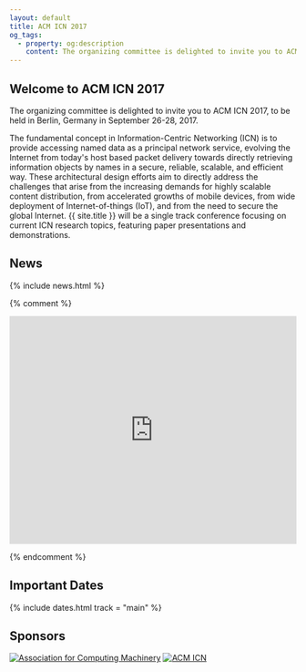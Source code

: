 ```yaml
---
layout: default
title: ACM ICN 2017
og_tags:
  - property: og:description
    content: The organizing committee is delighted to invite you to ACM ICN 2017, to be held in Berlin, Germany, September, 2017.
---
```


<!-- {{ site.data.test }} -->

## Welcome to ACM ICN 2017

The organizing committee is delighted to invite you to ACM ICN 2017, to be held in Berlin, Germany in September 26-28, 2017.

The fundamental concept in Information-Centric Networking (ICN) is to provide accessing named data as a principal network service, evolving the Internet from today's host based packet delivery towards directly retrieving information objects by names in a secure, reliable, scalable, and efficient way. These architectural design efforts aim to directly address the challenges that arise from the increasing demands for highly scalable content distribution, from accelerated growths of mobile devices, from wide deployment of Internet-of-things (IoT), and from the need to secure the global Internet. {{ site.title }} will be a single track conference focusing on current ICN research topics, featuring paper presentations and demonstrations.

## News

<!-- Stay tuned! -->

{% include news.html %}

<!-- ## Conference Schedule

TBD. -->

<!-- {% comment %}
<a href="files/schedule-2016-08-10.pdf" rel="external"><img src="files/schedule-2016-08-10.png" alt="ACM ICN 2017 - Detailed Conference Schedule" style="width: 100%;"></a>
{% endcomment %} -->

<!-- ## Calendar -->

{% comment %}

<iframe src="https://calendar.google.com/calendar/embed?title=ACM%20ICN%20Agenda&amp;showTitle=0&amp;showPrint=0&amp;showCalendars=0&amp;mode=AGENDA&amp;height=600&amp;wkst=1&amp;hl=en&amp;bgcolor=%23ffffff&amp;src=fgkdoih822v80dfk304pt56fjo%40group.calendar.google.com&amp;color=%23125A12&amp;ctz=America%2FSao_Paulo" style="border-width:0" width="100%" height="400" frameborder="0" scrolling="no"></iframe>

{% endcomment %}

<!-- ## Important Dates

TBD. -->

<!-- {% include dates.html %} -->

## Important Dates

{% include dates.html track = "main" %}

## Sponsors

<div class="sponsors">
	<a href="//www.acm.org/"><img src="images/acm.png" alt="Association for Computing Machinery" /></a>
	<a href="//www.ICN.org/"><img src="images/sig.png" alt="ACM ICN" /></a>
</div>
